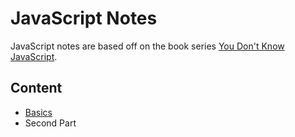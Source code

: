 # JavaScript Notes

JavaScript notes are based off on the book series [You Don't Know
JavaScript](https://github.com/getify/You-Dont-Know-JS).


## Content
* [Basics](https://github.com/ivanmanan/JavaScript-Notes/blob/master/basics.md)
* Second Part